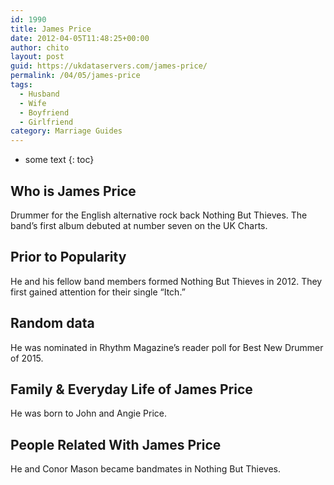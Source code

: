 ```yaml
---
id: 1990
title: James Price
date: 2012-04-05T11:48:25+00:00
author: chito
layout: post
guid: https://ukdataservers.com/james-price/
permalink: /04/05/james-price
tags:
  - Husband
  - Wife
  - Boyfriend
  - Girlfriend
category: Marriage Guides
---
```


* some text
{: toc}


## Who is  James Price
                  
                  
                  
Drummer for the English alternative rock back Nothing But Thieves. The band&#8217;s first album debuted at number seven on the UK Charts.
                  
                
                
                
## Prior to Popularity 
                  
                  
                  
He and his fellow band members formed Nothing But Thieves in 2012. They first gained attention for their single &#8220;Itch.&#8221;
                  
                
                
                
## Random data 
                  
                  
                  
He was nominated in Rhythm Magazine&#8217;s reader poll for Best New Drummer of 2015.
                  
                
                
                
## Family & Everyday Life of James Price
                  
                  
                  
He was born to John and Angie Price.
                  
                
                
                
## People Related With  James Price
                  
                  
                  
He and Conor Mason became bandmates in Nothing But Thieves.
                  
                
              
            
          
          
          
    
    
  

